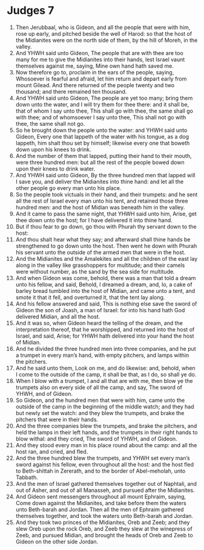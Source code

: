 ﻿# Judges 7
1. Then Jerubbaal, who is Gideon, and all the people that were with him, rose up early, and pitched beside the well of Harod: so that the host of the Midianites were on the north side of them, by the hill of Moreh, in the valley. 
2. And YHWH said unto Gideon, The people that are with thee are too many for me to give the Midianites into their hands, lest Israel vaunt themselves against me, saying, Mine own hand hath saved me. 
3. Now therefore go to, proclaim in the ears of the people, saying, Whosoever is fearful and afraid, let him return and depart early from mount Gilead. And there returned of the people twenty and two thousand; and there remained ten thousand. 
4. And YHWH said unto Gideon, The people are yet too many; bring them down unto the water, and I will try them for thee there: and it shall be, that of whom I say unto thee, This shall go with thee, the same shall go with thee; and of whomsoever I say unto thee, This shall not go with thee, the same shall not go. 
5. So he brought down the people unto the water: and YHWH said unto Gideon, Every one that lappeth of the water with his tongue, as a dog lappeth, him shalt thou set by himself; likewise every one that boweth down upon his knees to drink. 
6. And the number of them that lapped, putting their hand to their mouth, were three hundred men: but all the rest of the people bowed down upon their knees to drink water. 
7. And YHWH said unto Gideon, By the three hundred men that lapped will I save you, and deliver the Midianites into thine hand: and let all the other people go every man unto his place. 
8. So the people took victuals in their hand, and their trumpets: and he sent all the rest of Israel every man unto his tent, and retained those three hundred men: and the host of Midian was beneath him in the valley. 
9.  And it came to pass the same night, that YHWH said unto him, Arise, get thee down unto the host; for I have delivered it into thine hand. 
10. But if thou fear to go down, go thou with Phurah thy servant down to the host: 
11. And thou shalt hear what they say; and afterward shall thine hands be strengthened to go down unto the host. Then went he down with Phurah his servant unto the outside of the armed men that were in the host. 
12. And the Midianites and the Amalekites and all the children of the east lay along in the valley like grasshoppers for multitude; and their camels were without number, as the sand by the sea side for multitude. 
13. And when Gideon was come, behold, there was a man that told a dream unto his fellow, and said, Behold, I dreamed a dream, and, lo, a cake of barley bread tumbled into the host of Midian, and came unto a tent, and smote it that it fell, and overturned it, that the tent lay along. 
14. And his fellow answered and said, This is nothing else save the sword of Gideon the son of Joash, a man of Israel: for into his hand hath God delivered Midian, and all the host. 
15.  And it was so, when Gideon heard the telling of the dream, and the interpretation thereof, that he worshipped, and returned into the host of Israel, and said, Arise; for YHWH hath delivered into your hand the host of Midian. 
16. And he divided the three hundred men into three companies, and he put a trumpet in every man’s hand, with empty pitchers, and lamps within the pitchers. 
17. And he said unto them, Look on me, and do likewise: and, behold, when I come to the outside of the camp, it shall be that, as I do, so shall ye do. 
18. When I blow with a trumpet, I and all that are with me, then blow ye the trumpets also on every side of all the camp, and say, The sword of YHWH, and of Gideon. 
19.  So Gideon, and the hundred men that were with him, came unto the outside of the camp in the beginning of the middle watch; and they had but newly set the watch: and they blew the trumpets, and brake the pitchers that were in their hands. 
20. And the three companies blew the trumpets, and brake the pitchers, and held the lamps in their left hands, and the trumpets in their right hands to blow withal: and they cried, The sword of YHWH, and of Gideon. 
21. And they stood every man in his place round about the camp: and all the host ran, and cried, and fled. 
22. And the three hundred blew the trumpets, and YHWH set every man’s sword against his fellow, even throughout all the host: and the host fled to Beth-shittah in Zererath, and to the border of Abel-meholah, unto Tabbath. 
23. And the men of Israel gathered themselves together out of Naphtali, and out of Asher, and out of all Manasseh, and pursued after the Midianites. 
24.  And Gideon sent messengers throughout all mount Ephraim, saying, Come down against the Midianites, and take before them the waters unto Beth-barah and Jordan. Then all the men of Ephraim gathered themselves together, and took the waters unto Beth-barah and Jordan. 
25. And they took two princes of the Midianites, Oreb and Zeeb; and they slew Oreb upon the rock Oreb, and Zeeb they slew at the winepress of Zeeb, and pursued Midian, and brought the heads of Oreb and Zeeb to Gideon on the other side Jordan. 
